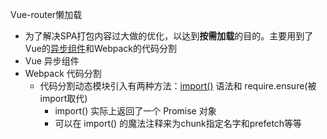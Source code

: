 Vue-router懒加载
- 为了解决SPA打包内容过大做的优化，以达到**按需加载**的目的。主要用到了Vue的[异步组件](https://cn.vuejs.org/v2/guide/components-dynamic-async.html#%E5%BC%82%E6%AD%A5%E7%BB%84%E4%BB%B6)和Webpack的代码分割
- Vue 异步组件
- Webpack 代码分割
    - 代码分割动态模块引入有两种方法：[import()](https://developer.mozilla.org/zh-CN/docs/Web/JavaScript/Reference/Statements/import) 语法和 require.ensure(被import取代)
        - import() 实际上返回了一个 Promise 对象
        - 可以在 import() 的魔法注释来为chunk指定名字和prefetch等等

